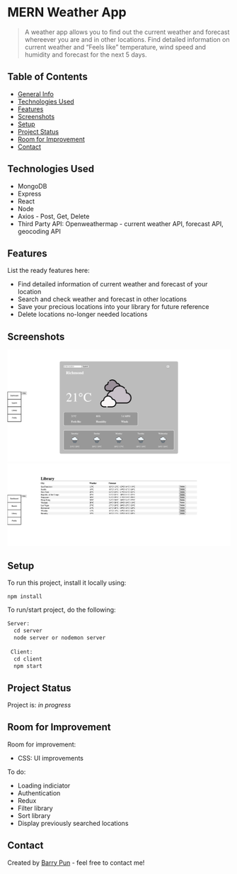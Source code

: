 # MERN Weather App
> A weather app allows you to find out the current weather and forecast whereever you are and in other locations. Find detailed information on current weather and “Feels like” temperature, wind speed and humidity and forecast for the next 5 days. 


## Table of Contents
* [General Info](#general-information)
* [Technologies Used](#technologies-used)
* [Features](#features)
* [Screenshots](#screenshots)
* [Setup](#setup)
* [Project Status](#project-status)
* [Room for Improvement](#room-for-improvement)
* [Contact](#contact)


## Technologies Used
- MongoDB
- Express
- React
- Node
- Axios - Post, Get, Delete
- Third Party API: Openweathermap - current weather API, forecast API, geocoding API


## Features
List the ready features here:
- Find detailed information of current weather and forecast of your location
- Search and check weather and forecast in other locations
- Save your precious locations into your library for future reference
- Delete locations no-longer needed locations


## Screenshots
![Example screenshot: Search](./client/src/components/assets/readme-images/weather-app-search.png)
![Example screenshot: Library](./client/src/components/assets/readme-images/weather-app-library.png)


## Setup
To run this project, install it locally using:
```
npm install
```
To run/start project, do the following:
```
Server: 
  cd server
  node server or nodemon server

 Client: 
  cd client
  npm start
```

## Project Status
Project is: _in progress_ 


## Room for Improvement

Room for improvement:
- CSS: UI improvements

To do:
- Loading indiciator
- Authentication
- Redux
- Filter library
- Sort library
- Display previously searched locations

## Contact
Created by [Barry Pun](bpun1p@gmail.com) - feel free to contact me!
